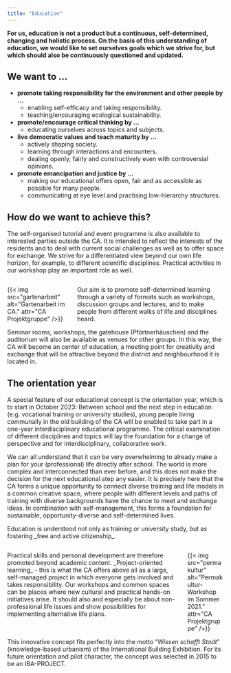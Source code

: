 ```yaml
---
title: "Education"
---
```


__For us, education is not a product but a continuous, self-determined, changing and holistic process. On the basis of this understanding of education, we would like to set ourselves goals which we strive for, but which should also be continuously questioned and updated.__

## We want to ...

<ul class="dot-list">
  <li> <b>promote taking responsibility for the environment and other people by ...</b>
  <ul class="dot-list">
    <li> enabling self-efficacy and taking responsibility.
    <li> teaching/encouraging ecological sustainability.
  </ul>
  <li> <b>promote/encourage critical thinking by ...</b>
   <ul class="dot-list">
    <li> educating ourselves across topics and subjects.
  </ul>
  <li> <b>live democratic values and teach maturity by ...</b>
  <ul class="dot-list">
    <li> actively shaping society.
    <li> learning through interactions and encounters.
    <li> dealing openly, fairly and constructively even with controversial opinions.
  </ul>
  <li> <b>promote emancipation and justice by ...</b>
    <ul>
    <li> making our educational offers open, fair and as accessible as possible for many people.
    <li> communicating at eye level and practising low-hierarchy structures.
  </ul>
</ul>  

## How do we want to achieve this? 

The self-organised tutorial and event programme is also available to interested parties outside the CA. It is intended to reflect the interests of the residents and to deal with current social challenges as well as to offer space for exchange. We strive for a differentiated view beyond our own life horizon, for example, to different scientific disciplines. Practical activities in our workshop play an important role as well. 

<div class="columns" style="margin-top: 2em;">
    <div class="column">
        {{< img src="gartenarbeit" alt="Gartenarbeit im CA." attr="CA Projektgruppe" />}}
    </div>
    <div class="column">
        Our aim is to promote self-determined learning through a variety of formats such as workshops, discussion groups and lectures, and to make people from different walks of life and disciplines heard. 
    </div>
</div>

Seminar rooms, workshops, the gatehouse (Pförtnerhäuschen) and the auditorium will also be available as venues for other groups. In this way, the CA will become an center of education, a meeting point for creativity and exchange that will be attractive beyond the district and neighbourhood it is located in.


## The orientation year

A special feature of our educational concept is the orientation year, which is to start in October 2023: Between school and the next step in education (e.g. vocational training or university studies), young people living communally in the old building of the CA will be enabled to take part in a one-year interdisciplinary educational programme. The critical examination of different disciplines and topics will lay the foundation for a change of perspective and for interdisciplinary, collaborative work.

We can all understand that it can be very overwhelming to already make a plan for your (professional) life directly after school. The world is more complex and interconnected than ever before, and this does not make the decision for the next educational step any easier. It is precisely here that the CA forms a unique opportunity to connect diverse training and life models in a common creative space, where people with different levels and paths of training with diverse backgrounds have the chance to meet and exchange ideas. In combination with self-management, this forms a foundation for sustainable, opportunity-diverse and self-determined lives. 

<div class="color-block">Education is understood not only as training or university study, but as fostering _free and active citizenship_.</div>

<div class="columns" style="margin-top: 2em;">
    <div class="column is-flex-middle">
        Practical skills and personal development are therefore promoted beyond academic content. _Project-oriented learning_ - this is what the CA offers above all as a large, self-managed project in which everyone gets involved and takes responsibility. Our workshops and common spaces can be places where new cultural and practical hands-on initiatives arise. It should also and especially be about non-professional life issues and show possibilities for implementing alternative life plans.
    </div>
    <div class="column">
        {{< img src="permakultur" alt="Permakultur-Workshop im Sommer 2021." attr="CA Projektgruppe" />}}
    </div>
</div>

This innovative concept fits perfectly into the motto “_Wissen schafft Stadt_” (knowledge-based urbanism) of the International Building Exhibition. For its future orientation and pilot character, the concept was selected in 2015 to be an IBA-PROJECT.

